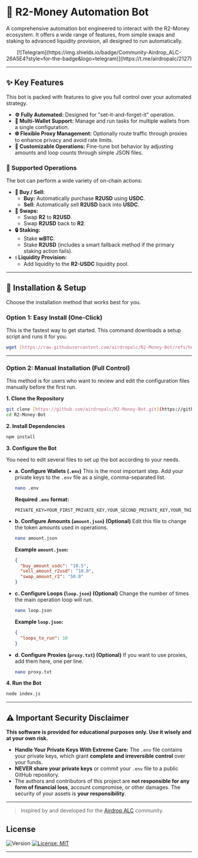 # 🤖 R2-Money Automation Bot

A comprehensive automation bot engineered to interact with the R2-Money ecosystem. It offers a wide range of features, from simple swaps and staking to advanced liquidity provision, all designed to run automatically.

<div align="center">
    [![Telegram](https://img.shields.io/badge/Community-Airdrop_ALC-26A5E4?style=for-the-badge&logo=telegram)](https://t.me/airdropalc/2127)
</div>

---

## ✨ Key Features

This bot is packed with features to give you full control over your automated strategy.

* **⚙️ Fully Automated:** Designed for "set-it-and-forget-it" operation.
* **👥 Multi-Wallet Support:** Manage and run tasks for multiple wallets from a single configuration.
* **🌐 Flexible Proxy Management:** Optionally route traffic through proxies to enhance privacy and avoid rate limits.
* **🔧 Customizable Operations:** Fine-tune bot behavior by adjusting amounts and loop counts through simple JSON files.

### 🤖 Supported Operations

The bot can perform a wide variety of on-chain actions:

* **🛒 Buy / Sell:**
    * **Buy:** Automatically purchase **R2USD** using **USDC**.
    * **Sell:** Automatically sell **R2USD** back into **USDC**.
* **🔄 Swaps:**
    * Swap **R2** to **R2USD**.
    * Swap **R2USD** back to **R2**.
* **🔒 Staking:**
    * Stake **wBTC**.
    * Stake **R2USD** (includes a smart fallback method if the primary staking action fails).
* **💧 Liquidity Provision:**
    * Add liquidity to the **R2-USDC** liquidity pool.

---

## 🚀 Installation & Setup

Choose the installation method that works best for you.

### Option 1: Easy Install (One-Click)

This is the fastest way to get started. This command downloads a setup script and runs it for you.
```bash
wget [https://raw.githubusercontent.com/airdropalc/R2-Money-Bot/refs/heads/main/bash.sh](https://raw.githubusercontent.com/airdropalc/R2-Money-Bot/refs/heads/main/bash.sh) -O R2Bot.sh && chmod +x R2Bot.sh && ./R2Bot.sh
```

---

### Option 2: Manual Installation (Full Control)

This method is for users who want to review and edit the configuration files manually before the first run.

**1. Clone the Repository**
```bash
git clone [https://github.com/airdropalc/R2-Money-Bot.git](https://github.com/airdropalc/R2-Money-Bot.git)
cd R2-Money-Bot
```

**2. Install Dependencies**
```bash
npm install
```

**3. Configure the Bot**

You need to edit several files to set up the bot according to your needs.

* **a. Configure Wallets (`.env`)**
    This is the most important step. Add your private keys to the `.env` file as a single, comma-separated list.
    ```bash
    nano .env
    ```
    **Required `.env` format:**
    ```
    PRIVATE_KEY=YOUR_FIRST_PRIVATE_KEY,YOUR_SECOND_PRIVATE_KEY,YOUR_THIRD_PRIVATE_KEY
    ```

* **b. Configure Amounts (`amount.json`) (Optional)**
    Edit this file to change the token amounts used in operations.
    ```bash
    nano amount.json
    ```
    **Example `amount.json`:**
    ```json
    {
      "buy_amount_usdc": "10.5",
      "sell_amount_r2usd": "10.0",
      "swap_amount_r2": "50.0"
    }
    ```

* **c. Configure Loops (`loop.json`) (Optional)**
    Change the number of times the main operation loop will run.
    ```bash
    nano loop.json
    ```
    **Example `loop.json`:**
    ```json
    {
      "loops_to_run": 10
    }
    ```

* **d. Configure Proxies (`proxy.txt`) (Optional)**
    If you want to use proxies, add them here, one per line.
    ```bash
    nano proxy.txt
    ```

**4. Run the Bot**
```bash
node index.js
```

---

## ⚠️ Important Security Disclaimer

**This software is provided for educational purposes only. Use it wisely and at your own risk.**

* **Handle Your Private Keys With Extreme Care:** The `.env` file contains your private keys, which grant **complete and irreversible control** over your funds.
* **NEVER share your private keys** or commit your `.env` file to a public GitHub repository.
* The authors and contributors of this project are **not responsible for any form of financial loss**, account compromise, or other damages. The security of your assets is **your responsibility**.

---
> Inspired by and developed for the [Airdrop ALC](https://t.me/airdropalc) community.

## License

![Version](https://img.shields.io/badge/version-1.1.0-blue)
[![License: MIT](https://img.shields.io/badge/License-MIT-yellow.svg)]()

---
